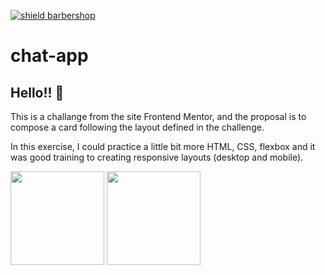 [![shield barbershop](https://img.shields.io/badge/viniciustocchio-mobile-orange)](https://github.com/viniciustocchio/chat-app)

# chat-app

## Hello!! 👋

This is a challange from the site Frontend Mentor, and the proposal is to compose a card following the layout defined in the challenge.

In this exercise, I could practice a little bit more HTML, CSS, flexbox and it was good training to creating responsive layouts (desktop and mobile).

<img width="150" src="[https://user-images.githubusercontent.com/76042761/193648166-cd38cab9-5ac2-4fb6-ba34-c35d822df75b.PNG](https://github.com/viniciustocchio/chat-app/blob/main/assets/start.PNG?raw=true)"> <img width="150" src="[https://user-images.githubusercontent.com/76042761/193648565-8873b0e8-13d5-42ff-a1d8-0e4a8c7329e3.PNG](https://github.com/viniciustocchio/chat-app/blob/main/assets/chat.PNG?raw=true)">



